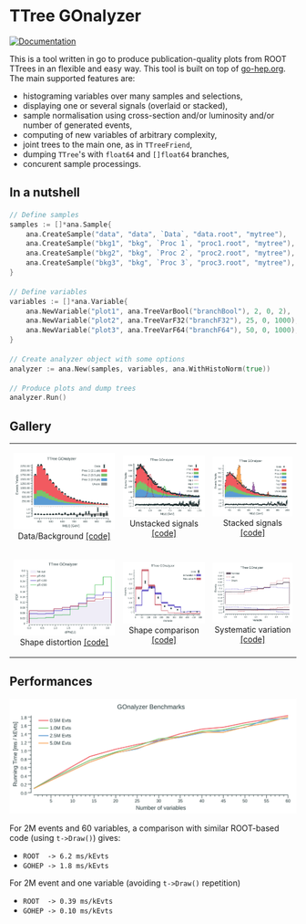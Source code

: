 # TTree GOnalyzer

[![Documentation](https://godoc.org/github.com/rmadar/tree-gonalyzer?status.svg)](https://godoc.org/github.com/rmadar/tree-gonalyzer)

This is a tool written in go to produce publication-quality plots from ROOT TTrees in an flexible and easy way.
This tool is built on top of [go-hep.org](https://go-hep.org). The main supported features are:
 - histograming variables over many samples and selections,
 - displaying one or several signals (overlaid or stacked),
 - sample normalisation using cross-section and/or luminosity and/or number of generated events,
 - computing of new variables of arbitrary complexity,
 - joint trees to the main one, as in `TTreeFriend`,
 - dumping `TTree`'s with `float64` and `[]float64` branches,
 - concurent sample processings.

## In a nutshell

```go
// Define samples
samples := []*ana.Sample{
	ana.CreateSample("data", "data", `Data`, "data.root", "mytree"),
	ana.CreateSample("bkg1", "bkg", `Proc 1`, "proc1.root", "mytree"),
	ana.CreateSample("bkg2", "bkg", `Proc 2`, "proc2.root", "mytree"),
	ana.CreateSample("bkg3", "bkg", `Proc 3`, "proc3.root", "mytree"),
}

// Define variables
variables := []*ana.Variable{
	ana.NewVariable("plot1", ana.TreeVarBool("branchBool"), 2, 0, 2),
	ana.NewVariable("plot2", ana.TreeVarF32("branchF32"), 25, 0, 1000),
	ana.NewVariable("plot3", ana.TreeVarF64("branchF64"), 50, 0, 1000),
}

// Create analyzer object with some options
analyzer := ana.New(samples, variables, ana.WithHistoNorm(true))

// Produce plots and dump trees
analyzer.Run()

```

## Gallery

<table>
  <tr>
    <td><p align="center"><img src="ana/testdata/Plots_simpleUseCase/Mttbar_golden.png">
	Data/Background <a href="https://godoc.org/github.com/rmadar/tree-gonalyzer/ana#example-package--ASimpleUseCase">[code]</a></p>
    </td>
    <td><p align="center"><img src="ana/testdata/Plots_withSignals/Mttbar_golden.png">
	Unstacked signals <a href="https://godoc.org/github.com/rmadar/tree-gonalyzer/ana#example-package--WithSignals">[code]</a></p>
    </td>
    <td><p align="center"><img src="ana/testdata/Plots_withStackedSignals/Mttbar_golden.png">
	Stacked signals <a href="https://godoc.org/github.com/rmadar/tree-gonalyzer/ana#example-package--WithStackedSignals">[code]</a></p>
    </td>
  </tr>
	
  <tr>
    <td><p align="center"><img src="ana/testdata/Plots_shapeDistortion/DphiLL_golden.png">
	Shape distortion <a href="https://godoc.org/github.com/rmadar/tree-gonalyzer/ana#example-package--ShapeDistortion">[code]</a></p>
    </td>
    <td><p align="center"><img src="ana/testdata/Plots_shapeComparison/TopPt_golden.png">
	Shape comparison <a href="https://godoc.org/github.com/rmadar/tree-gonalyzer/ana#example-package--ShapeComparison">[code]</a></p>
    </td>
    <td><p align="center"><img src="ana/testdata/Plots_systVariations/DphiLL_golden.png">
	Systematic variation <a href="https://godoc.org/github.com/rmadar/tree-gonalyzer/ana#example-package--SystematicVariations">[code]</a></p>
    </td>
  </tr>


 </table>

## Performances

![benchmarking](ana-perf/perf.png)

For 2M events and 60 variables, a comparison with similar ROOT-based code
(using `t->Draw()`) gives:
 + `ROOT  -> 6.2 ms/kEvts`
 + `GOHEP -> 1.8 ms/kEvts`
 
For 2M event and one variable (avoiding `t->Draw()` repetition)
 + `ROOT  -> 0.39 ms/kEvts`
 + `GOHEP -> 0.10 ms/kEvts`
